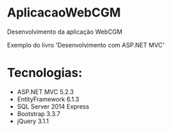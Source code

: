# AplicacaoWebCGM

Desenvolvimento da aplicação WebCGM 

Exemplo do livro 'Desenvolvimento com ASP.NET MVC'

# Tecnologias:

* ASP.NET MVC 5.2.3
* EntityFramework 6.1.3
* SQL Server 2014 Express
* Bootstrap 3.3.7
* jQuery 3.1.1
